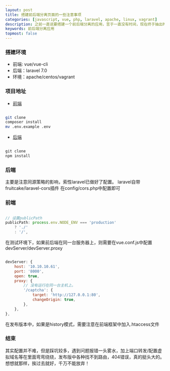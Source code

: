 ```yaml
---
layout: post
title: 搭建前后端分离页面的一些注意事项
categories: [javascript, vue, php, laravel, apache, linux, vagrant]
description: 之前一直说要搭建一个前后端分离的应用，苦于一直没有时间，现在终于抽出时间搭建了一个并记录下来以后备用
keywords: 前后端分离应用
topmost: false
---
```


### 搭建环境

- 前端: vue/vue-cli
- 后端：laravel 7.0
- 环境：apache/centos/vagrant

### 项目地址

- [前端](https://github.com/TcTOrz/water-environment-front)

```bash

git clone
composer install
mv .env.example .env

```

- [后端](https://github.com/TcTOrz/water-environment-end)

```md

git clone
npm install

```

### 后端
主要是注意同源策略的影响，索性laravel已做好了配置。
laravel自带fruitcake/laravel-cors插件
在config/cors.php中配置即可

### 前端

```js

// 设置publicPath
publicPath: process.env.NODE_ENV === 'production'
    ? './'
    : '/',

```

在测试环境下，如果前后端在同一台服务器上，则需要在vue.conf.js中配置devServer/devServer.proxy

```js

devServer: {
    host: '10.10.10.61',
    port: '8000',
    open: true,
    proxy: {
        // 没有运行在同一台主机上。
        '/captcha': {
            target: 'http://127.0.0.1:80',
            changeOrigin: true,
        },
    },
},

```

在发布版本中，如果是history模式，需要注意在前端框架中加入.htaccess文件

### 结束

其实配置并不难，但是踩坑较多，遇到问题报错一头雾水，加上端口转发/配置虚拟域名等在里面弯弯绕绕，发布版中各种找不到路由，404错误，真的挺头大的。想想就那样，挨过去就好，千万不能放弃！


